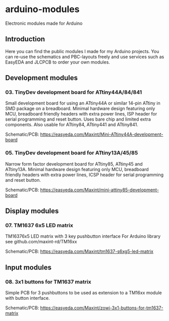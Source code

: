 # arduino-modules
Electronic modules made for Arduino

## Introduction
Here you can find the public modules I made for my Arduino projects. You can re-use the schematics and PBC-layouts freely and use services such as EasyEDA and JLCPCB to order your own modules.

## Development modules

### 03. TinyDev development board for ATtiny44A/84/841
Small development board for using an ATtiny44A or similar 14-pin ATtiny in SMD package on a breadboard. Minimal hardware design featuring only MCU, breadboard friendly headers with extra power lines, ISP header for serial programming and reset button. Uses bare chip and limited extra components. Also usable for ATtiny84, ATtiny441 and ATtiny841.

Schematic/PCB: https://easyeda.com/Maxint/Mini-ATtiny44A-development-board

### 05. TinyDev development board for ATtiny13A/45/85
Narrow form factor development board for ATtiny85, ATtiny45 and ATtiny13A. Minimal hardware design featuring only MCU, breadboard friendly headers with extra power lines, ICSP header for serial programming and reset button.

Schematic/PCB: https://easyeda.com/Maxint/mini-attiny85-development-board

## Display modules

### 07. TM1637 6x5 LED matrix 
TM16376x5 LED matrix with 3 key pushbutton interface For Arduino library see github.com/maxint-rd/TM16xx

Schematic/PCB: https://easyeda.com/Maxint/tm1637-s6xg5-led-matrix

## Input modules

### 08. 3x1 buttons for TM1637 matrix
Simple PCB for 3 pushbuttons to be used as extension to a TM16xx module with button interface.

Schematic/PCB: https://easyeda.com/Maxint/zowi-3x1-buttons-for-tm1637-matrix
